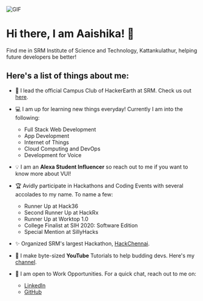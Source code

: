 ![GIF](https://www.learnupon.com/wp-content/uploads/@2x-Blog-Technical-Skills-animation.gif)

# Hi there, I am Aaishika! 👋
Find me in SRM Institute of Science and Technology, Kattankulathur, helping future developers be better!

## Here's a list of things about me:
- 🎯 I lead the official Campus Club of HackerEarth at SRM. Check us out [here](https://www.srmhackerearth.in).

- 💻 I am up for learning new things everyday! Currently I am into the following:
    - Full Stack Web Development
    - App Development
    - Internet of Things
    - Cloud Computing and DevOps
    - Development for Voice
    
- 💡 I am an **Alexa Student Influencer** so reach out to me if you want to know more about VUI!

- 🏆 Avidly participate in Hackathons and Coding Events with several accolades to my name. To name a few:
    - Runner Up at Hack36
    - Second Runner Up at HackRx
    - Runner Up at Worktop 1.0
    - College Finalist at SIH 2020: Software Edition
    - Special Mention at SillyHacks
    
- ✨ Organized SRM's largest Hackathon, [HackChennai](https://www.hackchennai.in).

- 🎥 I make byte-sized **YouTube** Tutorials to help budding devs. Here's my [channel](https://www.youtube.com/c/AaishikaSBhattacharya).

- 💬 I am open to Work Opportunities. For a quick chat, reach out to me on:
    - [LinkedIn](https://www.linkedin.com/in/aaishika)
    - [GitHub](https://www.github.com/aaishikasb)
